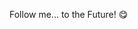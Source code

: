 Follow me... to the Future! 😋

<!-- Cloudflare Web Analytics --><script defer src='https://static.cloudflareinsights.com/beacon.min.js' data-cf-beacon='{"token": "dfec193104b1484dbb51f81cc9097676"}'></script><!-- End Cloudflare Web Analytics -->